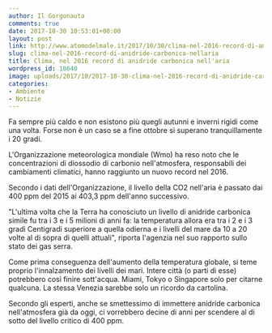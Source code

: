 ```yaml
---
author: Il Gorgonauta
comments: true
date: 2017-10-30 10:53:01+00:00
layout: post
link: http://www.atomodelmale.it/2017/10/30/clima-nel-2016-record-di-anidride-carbonica-nellaria/
slug: clima-nel-2016-record-di-anidride-carbonica-nellaria
title: Clima, nel 2016 record di anidride carbonica nell'aria
wordpress_id: 18640
image: uploads/2017/10/2017-10-30-clima-nel-2016-record-di-anidride-carbonica-nellaria.jpg
categories:
- Ambiente
- Notizie
---
```


Fa sempre più caldo e non esistono più quegli autunni e inverni rigidi come una volta. Forse non è un caso se a fine ottobre si superano tranquillamente i 20 gradi.

L'Organizzazione meteorologica mondiale (Wmo) ha reso noto che le concentrazioni di diossodio di carbonio nell'atmosfera, responsabili dei cambiamenti climatici, hanno raggiunto un nuovo record nel 2016.

Secondo i dati dell'Organizzazione, il livello della CO2 nell'aria è passato dai 400 ppm del 2015 ai 403,3 ppm dell'anno successivo.

"L'ultima volta che la Terra ha conosciuto un livello di anidride carbonica simile fu tra i 3 e i 5 milioni di anni fa: la temperatura allora era tra i 2 e i 3 gradi Centigradi superiore a quella odierna e i livelli del mare da 10 a 20 volte al di sopra di quelli attuali", riporta l'agenzia nel suo rapporto sullo stato dei gas serra.

Come prima conseguenza dell'aumento della temperatura globale, si teme proprio l'innalzamento dei livelli dei mari. Intere città (o parti di esse) potrebbero così finire sott'acqua. Miami, Tokyo o Singapore solo per citarne qualcuna. La stessa Venezia sarebbe solo un ricordo da cartolina.

Secondo gli esperti, anche se smettessimo di immettere anidride carbonica nell'atmosfera già da oggi, ci vorrebbero decine di anni per scendere al di sotto del livello critico di 400 ppm.
